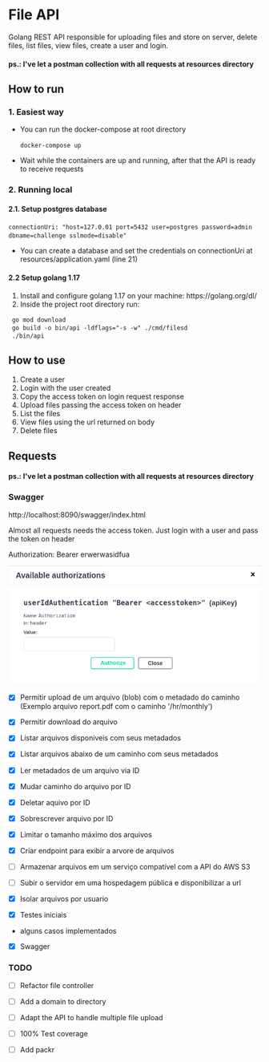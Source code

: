 



# File API

Golang REST API responsible for uploading files and store on server, delete files, list files, view files, create a user and login.


#### ps.: I've let a postman collection with all requests at resources directory

## 

## How to run

### 1. Easiest way

- You can run the docker-compose at root directory
  
  `docker-compose up`

- Wait while the containers are up and running, after that the API is ready to receive requests


### 2. Running local

#### 2.1. Setup postgres database

`
connectionUri: "host=127.0.01 port=5432 user=postgres password=admin dbname=challenge sslmode=disable"
`

- You can create a database and set the credentials on connectionUri at resources/application.yaml (line 21) 

#### 2.2 Setup golang 1.17 
<ol>
<li>Install and configure golang 1.17 on your machine: <a>https://golang.org/dl/</a></li>
<li>Inside the project root directory run:</li>
</ol>

     go mod download
     go build -o bin/api -ldflags="-s -w" ./cmd/filesd
     ./bin/api


## How to use
<ol>
    <li>Create a user</li>
    <li>Login with the user created</li>
    <li>Copy the access token on login request response</li>
    <li>Upload files passing the access token on header</li>
    <li>List the files</li>
    <li>View files using the url returned on body</li>
    <li>Delete files</li>
</ol>

**Requests**
----
#### ps.: I've let a postman collection with all requests at resources directory

### Swagger
http://localhost:8090/swagger/index.html
<p>Almost all requests needs the access token. Just login with a user and pass the token on header</p>
<p>Authorization: Bearer erwerwasidfua</p>

![img_1.png](img_1.png)

- [x]  Permitir upload de um arquivo (blob) com o metadado do caminho (Exemplo arquivo report.pdf com o caminho '/hr/monthly')
- [x]  Permitir download do arquivo
- [x]  Listar arquivos disponiveis com seus metadados
- [x]  Listar arquivos abaixo de um caminho com seus metadados
- [x]  Ler metadados de um arquivo via ID
- [x]  Mudar caminho do arquivo por ID
- [x]  Deletar aquivo por ID
- [x]  Sobrescrever arquivo por ID

- [x]  Limitar o tamanho máximo dos arquivos
- [x]  Criar endpoint para exibir a arvore de arquivos
- [ ]  Armazenar arquivos em um serviço compatível com a API do AWS S3
- [ ]  Subir o servidor em uma hospedagem pública e disponibilizar a url
- [x]  Isolar arquivos por usuario

- [x]  Testes iniciais
  - alguns casos implementados
- [x]  Swagger


### TODO 
- [ ]  Refactor file controller
- [ ]  Add a domain to directory
- [ ]  Adapt the API to handle multiple file upload
- [ ]  100% Test coverage
- [ ]  Add packr

